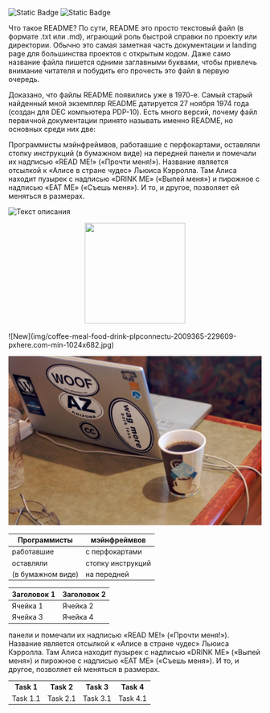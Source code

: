 ![Static Badge](https://img.shields.io/badge/:badgeContent)
![Static Badge](https://img.shields.io/badge/any_text-you_like-blue)

Что такое README?
По сути, README это просто текстовый файл (в формате .txt или .md), играющий роль быстрой справки по проекту или директории. Обычно это самая заметная часть документации и landing page для большинства проектов с открытым кодом. Даже само название файла пишется одними заглавными буквами, чтобы привлечь внимание читателя и побудить его прочесть это файл в первую очередь.

Доказано, что файлы README появились уже в 1970-е. Самый старый найденный мной экземпляр README датируется 27 ноября 1974 года (создан для DEC компьютера PDP-10). Есть много версий, почему файл первичной документации принято называть именно README, но основных среди них две:

Программисты мэйнфреймвов, работавшие с перфокартами, оставляли стопку инструкций (в бумажном виде) на передней панели и помечали их надписью «READ ME!» («Прочти меня!»).
Название является отсылкой к «Алисе в стране чудес» Льюиса Кэрролла. Там Алиса находит пузырек с надписью «DRINK ME» («Выпей меня») и пирожное с надписью «EAT ME» («Съешь меня»). И то, и другое, позволяет ей меняться в размерах.

![Текст описания](https://img.itch.zone/aW1nLzc2ODcwMTkuZ2lm/original/qb91Cu.gif)
<p align="center">
<img  src="https://cdn.pixabay.com/photo/2023/06/03/17/11/giraffe-8038107_1280.jpg" width="200" height="200"/>
</p>
![New](img/coffee-meal-food-drink-plpconnectu-2009365-229609-pxhere.com-min-1024x682.jpg)

<p class="aligncenter">
    <img src="img/coffee-meal-food-drink-plpconnectu-2009365-229609-pxhere.com-min-1024x682.jpg" alt="изображение в центре параграфа" />
</p>

<style>
.aligncenter {
    text-align: center;
}
</style>

| Программисты      | мэйнфреймвов       | 
| -------------    |---------------  |
| работавшие        | с перфокартами     |
| оставляли         | стопку инструкций  |
| (в бумажном виде) | на передней        |

| Заголовок 1 | Заголовок 2 |
| ----------- | ----------- |
| Ячейка 1    | Ячейка 2   |
| Ячейка 3    | Ячейка 4   |

панели и помечали их надписью «READ ME!» («Прочти меня!»).
Название является отсылкой к «Алисе в стране чудес» Льюиса Кэрролла. Там Алиса находит пузырек с надписью «DRINK ME» («Выпей меня») и пирожное с надписью «EAT ME» («Съешь меня»). И то, и другое, позволяет ей меняться в размерах.
<table>
  <tr>
    <th>Task 1</th>
    <th>Task 2</th>
    <th>Task 3</th>
    <th>Task 4</th>
  </tr>
  <tr>
    <td>Task 1.1</td>
    <td>Task 2.1</td>
    <td>Task 3.1</td>
    <td>Task 4.1</td>
  </tr>
</table>

